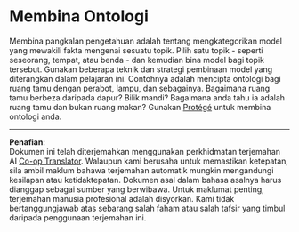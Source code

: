 <!--
CO_OP_TRANSLATOR_METADATA:
{
  "original_hash": "a057a8604f3976c3e309884453f1fad0",
  "translation_date": "2025-08-29T11:53:08+00:00",
  "source_file": "lessons/2-Symbolic/assignment.md",
  "language_code": "ms"
}
-->
# Membina Ontologi

Membina pangkalan pengetahuan adalah tentang mengkategorikan model yang mewakili fakta mengenai sesuatu topik. Pilih satu topik - seperti seseorang, tempat, atau benda - dan kemudian bina model bagi topik tersebut. Gunakan beberapa teknik dan strategi pembinaan model yang diterangkan dalam pelajaran ini. Contohnya adalah mencipta ontologi bagi ruang tamu dengan perabot, lampu, dan sebagainya. Bagaimana ruang tamu berbeza daripada dapur? Bilik mandi? Bagaimana anda tahu ia adalah ruang tamu dan bukan ruang makan? Gunakan [Protégé](https://protege.stanford.edu/) untuk membina ontologi anda.

---

**Penafian**:  
Dokumen ini telah diterjemahkan menggunakan perkhidmatan terjemahan AI [Co-op Translator](https://github.com/Azure/co-op-translator). Walaupun kami berusaha untuk memastikan ketepatan, sila ambil maklum bahawa terjemahan automatik mungkin mengandungi kesilapan atau ketidaktepatan. Dokumen asal dalam bahasa asalnya harus dianggap sebagai sumber yang berwibawa. Untuk maklumat penting, terjemahan manusia profesional adalah disyorkan. Kami tidak bertanggungjawab atas sebarang salah faham atau salah tafsir yang timbul daripada penggunaan terjemahan ini.